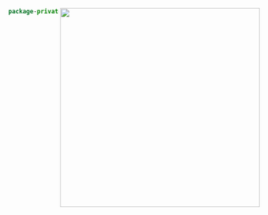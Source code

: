 

<a href="https://discord.com/invite/6cUhkj6uZJ"><img align="right" width=400 src="https://count.getloli.com/@Rollczi?name=Rollczi&theme=love-and-deepspace&padding=7&offset=10&align=center&scale=1.1&pixelated=1&darkmode=auto"></a>

```kts
package-private <3
```
